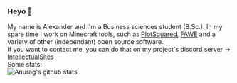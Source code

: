### Heyo :wave:

My name is Alexander and I'm a Business sciences student (B.Sc.). In my spare time I work on Minecraft tools, such as [PlotSquared](https://github.com/IntellectualSites/PlotSquared), [FAWE](https://github.com/IntellectualSites/FastAsyncWorldEdit) and a variety of other (independant) open source software.
<br>
If you want to contact me, you can do that on my project's discord server -> [IntellectualSites](https://discord.gg/KxkjDVg)
<br>
Some stats:
<br>
![Anurag's github stats](https://github-readme-stats.vercel.app/api?username=N0tMyFaultOG&show_icons=true&theme=white&hide=stars)

